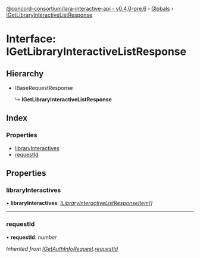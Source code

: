 [@concord-consortium/lara-interactive-api - v0.4.0-pre.6](../README.md) › [Globals](../globals.md) › [IGetLibraryInteractiveListResponse](igetlibraryinteractivelistresponse.md)

# Interface: IGetLibraryInteractiveListResponse

## Hierarchy

* IBaseRequestResponse

  ↳ **IGetLibraryInteractiveListResponse**

## Index

### Properties

* [libraryInteractives](igetlibraryinteractivelistresponse.md#libraryinteractives)
* [requestId](igetlibraryinteractivelistresponse.md#requestid)

## Properties

###  libraryInteractives

• **libraryInteractives**: *[ILibraryInteractiveListResponseItem](ilibraryinteractivelistresponseitem.md)[]*

___

###  requestId

• **requestId**: *number*

*Inherited from [IGetAuthInfoRequest](igetauthinforequest.md).[requestId](igetauthinforequest.md#requestid)*
